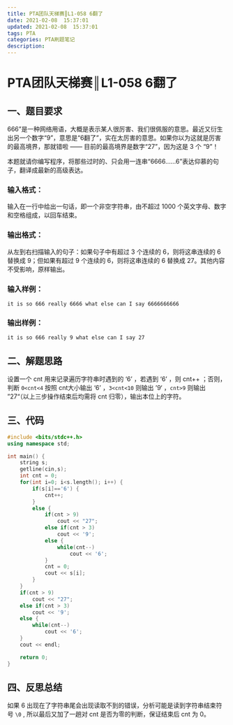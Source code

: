 ```yaml
---
title: PTA团队天梯赛║L1-058 6翻了
date: 2021-02-08  15:37:01
updated: 2021-02-08  15:37:01
tags: PTA
categories: PTA刷题笔记
description:
---
```


# PTA团队天梯赛║L1-0**58 6翻了**

## 一、题目要求

666”是一种网络用语，大概是表示某人很厉害、我们很佩服的意思。最近又衍生出另一个数字“9”，意思是“6翻了”，实在太厉害的意思。如果你以为这就是厉害的最高境界，那就错啦 —— 目前的最高境界是数字“27”，因为这是 3 个 “9”！

本题就请你编写程序，将那些过时的、只会用一连串“6666……6”表达仰慕的句子，翻译成最新的高级表达。

### 输入格式：

输入在一行中给出一句话，即一个非空字符串，由不超过 1000 个英文字母、数字和空格组成，以回车结束。

### 输出格式：

从左到右扫描输入的句子：如果句子中有超过 3 个连续的 6，则将这串连续的 6 替换成 9；但如果有超过 9 个连续的 6，则将这串连续的 6 替换成 27。其他内容不受影响，原样输出。

### 输入样例：

```in
it is so 666 really 6666 what else can I say 6666666666
```

### 输出样例：

```out
it is so 666 really 9 what else can I say 27
```

## 二、解题思路

设置一个 cnt 用来记录遍历字符串时遇到的 ‘6’ ，若遇到 ‘6’ ，则 cnt++ ；否则，判断 `0<cnt<4` 按照 cnt大小输出 ‘6’ ，`3<cnt<10` 则输出 ’9‘ ，`cnt>9` 则输出 ”27“（以上三步操作结束后均需将 cnt 归零），输出本位上的字符。

## 三、代码

```cpp
#include <bits/stdc++.h>
using namespace std;

int main() {
    string s;
    getline(cin,s);
    int cnt = 0;
    for(int i=0; i<s.length(); i++) {
        if(s[i]=='6') {
            cnt++;
        }
        else {
            if(cnt > 9)
                cout << "27";
            else if(cnt > 3)
                cout << '9';
            else {
                while(cnt--)
                    cout << '6';
            }
            cnt = 0;
            cout << s[i];
        }
    }
    if(cnt > 9)
        cout << "27";
    else if(cnt > 3)
        cout << '9';
    else {
        while(cnt--)
            cout << '6';
    }
    cout << endl;

    return 0;
}
```

## 四、反思总结

如果 6 出现在了字符串尾会出现读取不到的错误，分析可能是读到字符串结束符号 `\0` , 所以最后又加了一趟对 cnt 是否为零的判断，保证结束后 cnt 为 0。